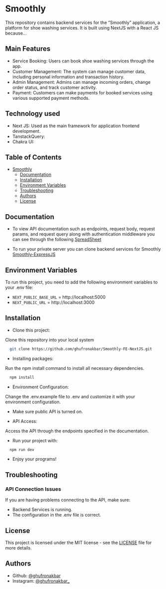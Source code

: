 # Smoothly

This repository contains backend services for the “Smoothly” application, a platform for shoe washing services. It is built using NextJS with a React JS because...

## Main Features
- Service Booking: Users can book shoe washing services through the app.
- Customer Management: The system can manage customer data, including personal information and transaction history.
- Admin Management: Admins can manage incoming orders, change order status, and track customer activity.
- Payment: Customers can make payments for booked services using various supported payment methods.

## Technology used
- Next JS: Used as the main framework for application frontend development.
- TanstackQuery: 
- Chakra UI: 

## Table of Contents

- [Smoothly](#smoothly)
  - [Documentation](#documentation)
  - [Installation](#installation)
  - [Environment Variables](#environment-variables)
  - [Troubleshooting](#troubleshooting)
  - [Authors](#authors)
  - [License](#license)


## Documentation

- To view API documentation such as endpoints, request body, request params, and request query along with authentication middleware you can see through the following
  [SpreadSheet](https://docs.google.com/spreadsheets/d/1C4j_gn8kT-3VyplsPdFzW9ss2iVfElnWpqhdUcFlsLc/edit?usp=sharing)

- To run your private server you can clone backend services for Smoothly
  [Smoothly-ExpressJS](https://github.com/ghufronakbar/Smoothly-BE-ExpressJS)


## Environment Variables

To run this project, you need to add the following environment variables to your .env file:

- `NEXT_PUBLIC_BASE_URL` = http://localhost:5000
- `NEXT_PUBLIC_URL` = http://localhost:3000

## Installation

- Clone this project:

Clone this repository into your local system

```bash
  git clone https://github.com/ghufronakbar/Smoothly-FE-NextJS.git
```

- Installing packages:

Run the npm install command to install all necessary dependencies.

```bash
  npm install
```

- Environment Configuration:

Change the .env.example file to .env and customize it with your environment configuration.

- Make sure public API is turned on.

- API Access:

Access the API through the endpoints specified in the documentation.

- Run your project with:

```bash
  npm run dev
```

- Enjoy your programs!

## Troubleshooting

### API Connection Issues

If you are having problems connecting to the API, make sure:
- Backend Services is running.
- The configuration in the .env file is correct.

## License

This project is licensed under the MIT license - see the [LICENSE](LICENSE) file for more details.

## Authors

- Github: [@ghufronakbar](https://www.github.com/ghufronakbar)
- Instagram: [@ghufronakbar_](https://www.instagram.com/ghufronakbar_)